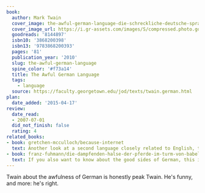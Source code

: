 ```yaml
---
book:
  author: Mark Twain
  cover_image: the-awful-german-language-die-schreckliche-deutsche-sprache.jpg
  cover_image_url: https://i.gr-assets.com/images/S/compressed.photo.goodreads.com/books/1419196682l/8144897._SX98_.jpg
  goodreads: '8144897'
  isbn10: '3868200398'
  isbn13: '9783868200393'
  pages: '81'
  publication_year: '2010'
  slug: the-awful-german-language
  spine_color: '#f73a14'
  title: The Awful German Language
  tags:
    - language
  source: https://faculty.georgetown.edu/jod/texts/twain.german.html
plan:
  date_added: '2015-04-17'
review:
  date_read:
  - 2007-07-01
  did_not_finish: false
  rating: 4
related_books:
- book: gretchen-mcculloch/because-internet
  text: Another look at a second language closely related to English, though generally more loving.
- book: franz-fuhmann/die-dampfenden-halse-der-pferde-im-turm-von-babel
  text: If you also want to know about the good sides of German, this is the book for you.
---
```

Twain about the awfulness of German is honestly peak Twain. He's funny, and more: he's right.
